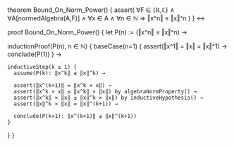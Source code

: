 theorem Bound_On_Norm_Power() {
  assert(
    ∀F ∈ {ℝ,ℂ} ∧
    ∀A[normedAlgebra(A,F)] ∧
    ∀x ∈ A ∧
    ∀n ∈ ℕ ⇒
    ‖x^n‖ ≤ ‖x‖^n
  )
} ↔

proof Bound_On_Norm_Power() {
  let P(n) := (‖x^n‖ ≤ ‖x‖^n) →
  
  inductionProof(P(n), n ∈ ℕ) {
    baseCase(n=1) {
      assert(‖x^1‖ = ‖x‖ = ‖x‖^1) →
      conclude(P(1))
    } →

    inductiveStep(k ≥ 1) {
      assume(P(k): ‖x^k‖ ≤ ‖x‖^k) →
      
      assert(‖x^(k+1)‖ = ‖x^k × x‖) →
      assert(‖x^k × x‖ ≤ ‖x^k‖ × ‖x‖) by algebraNormProperty() →
      assert(‖x^k‖ × ‖x‖ ≤ ‖x‖^k × ‖x‖) by inductiveHypothesis() →
      assert(‖x‖^k × ‖x‖ = ‖x‖^(k+1)) →
      
      conclude(P(k+1): ‖x^(k+1)‖ ≤ ‖x‖^(k+1))
    }
  }
}